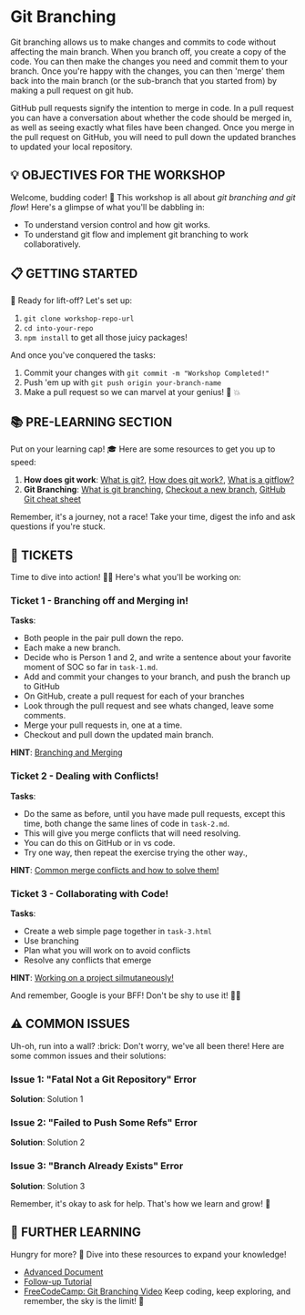 # Git Branching

Git branching allows us to make changes and commits to code without affecting the main branch. When you branch off, you create a copy of the code. You can then make the changes you need and commit them to your branch. Once you're happy with the changes, you can then 'merge' them back into the main branch (or the sub-branch that you started from) by making a pull request on git hub.

GitHub pull requests signify the intention to merge in code. In a pull request you can have a conversation about whether the code should be merged in, as well as seeing exactly what files have been changed. Once you merge in the pull request on GitHub, you will need to pull down the updated branches to updated your local repository.

## :bulb: OBJECTIVES FOR THE WORKSHOP

Welcome, budding coder! :seedling: This workshop is all about *git branching and git flow*! Here's a glimpse of what you'll be dabbling in:

- To understand version control and how git works.
- To understand git flow and implement git branching to work collaboratively. 


## :clipboard: GETTING STARTED 

:rocket: Ready for lift-off? Let's set up:

1. `git clone workshop-repo-url`
2. `cd into-your-repo`
3. `npm install` to get all those juicy packages!

And once you've conquered the tasks:

1. Commit your changes with `git commit -m "Workshop Completed!"`
2. Push 'em up with `git push origin your-branch-name`
3. Make a pull request so we can marvel at your genius! :brain: :boom:

## :books: PRE-LEARNING SECTION

Put on your learning cap! :mortar_board: Here are some resources to get you up to speed:

1. **How does git work**: [What is git?](https://www.w3schools.com/git/git_branch.asp?remote=github), [How does git work?](https://www.w3docs.com/learn-git/git-checkout.html#checking-out-new-branches-8), [What is a gitflow?](https://education.github.com/git-cheat-sheet-education.pdf) 
2. **Git Branching**: [What is git branching](https://www.w3schools.com/git/git_branch.asp?remote=github), [Checkout a new branch](https://www.w3docs.com/learn-git/git-checkout.html#checking-out-new-branches-8), [GitHub Git cheat sheet](https://education.github.com/git-cheat-sheet-education.pdf) 

Remember, it's a journey, not a race! Take your time, digest the info and ask questions if you're stuck.

## :ticket: TICKETS 

Time to dive into action! :swimmer:‍♂️ Here's what you'll be working on:

### Ticket 1  - Branching off and Merging in!

**Tasks**: 

- Both people in the pair pull down the repo.
- Each make a new branch.
- Decide who is Person 1 and 2, and write a sentence about your favorite moment of SOC so far in `task-1.md`.
- Add and commit your changes to your branch, and push the branch up to GitHub
- On GitHub, create a pull request for each of your branches
- Look through the pull request and see whats changed, leave some comments.
- Merge your pull requests in, one at a time.
- Checkout and pull down the updated main branch.

**HINT**: [Branching and Merging](doc_link)

### Ticket 2 - Dealing with Conflicts!

**Tasks**: 
- Do the same as before, until you have made pull requests, except this time, both change the same lines of code in `task-2.md`.
- This will give you merge conflicts that will need resolving.
- You can do this on GitHub or in vs code.
- Try one way, then repeat the exercise trying the other way.,

**HINT**: [Common merge conflicts and how to solve them!](tutorial_link)

### Ticket 3 - Collaborating with Code!

**Tasks**: 

- Create a web simple page together in `task-3.html`
- Use branching
- Plan what you will work on to avoid conflicts
- Resolve any conflicts that emerge

**HINT**: [Working on a project silmutaneously!](tutorial_link)

And remember, Google is your BFF! Don't be shy to use it! :woman_technologist:

## :warning: COMMON ISSUES 

Uh-oh, run into a wall? :brick: Don't worry, we've all been there! Here are some common issues and their solutions:

### Issue 1: "Fatal Not a Git Repository" Error

**Solution**: Solution 1

### Issue 2:  "Failed to Push Some Refs" Error

**Solution**: Solution 2

### Issue 3: "Branch Already Exists" Error

**Solution**: Solution 3

Remember, it's okay to ask for help. That's how we learn and grow! :sunflower:

## :compass: FURTHER LEARNING

Hungry for more? :fork_and_knife: Dive into these resources to expand your knowledge!

- [Advanced Document](doc_link)
- [Follow-up Tutorial](tutorial_link)
- [FreeCodeCamp: Git Branching Video](video_link)
Keep coding, keep exploring, and remember, the sky is the limit! :rocket:
